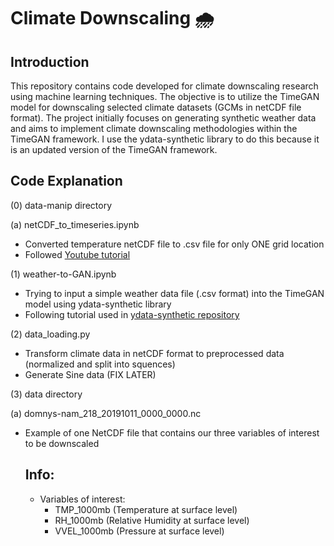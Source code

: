 # **Climate Downscaling** 🌧️

## Introduction
This repository contains code developed for climate downscaling research using machine learning techniques. The objective is to utilize the TimeGAN model for downscaling selected climate datasets (GCMs in netCDF file format). The project initially focuses on generating synthetic weather data and aims to implement climate downscaling methodologies within the TimeGAN framework. I use the ydata-synthetic library to do this because it is an updated version of the TimeGAN framework. 

## Code Explanation

(0) data-manip directory

(a) netCDF_to_timeseries.ipynb
* Converted temperature netCDF file to .csv file for only ONE grid location
* Followed [Youtube tutorial](https://www.youtube.com/watch?v=hrm5RmsVXo0)
  
(1) weather-to-GAN.ipynb
* Trying to input a simple weather data file (.csv format) into the TimeGAN model using ydata-synthetic library
* Following tutorial used in [ydata-synthetic repository](https://github.com/ydataai/ydata-synthetic/blob/dev/examples/timeseries/TimeGAN_Synthetic_stock_data.ipynb)

(2) data_loading.py

* Transform climate data in netCDF format to preprocessed data (normalized and split into squences)
* Generate Sine data (FIX LATER)

(3) data directory

(a) domnys-nam_218_20191011_0000_0000.nc
* Example of one NetCDF file that contains our three variables of interest to be downscaled

  ## Info:
  * Variables of interest:
    - TMP_1000mb (Temperature at surface level)
    - RH_1000mb (Relative Humidity at surface level)
    - VVEL_1000mb (Pressure at surface level)
